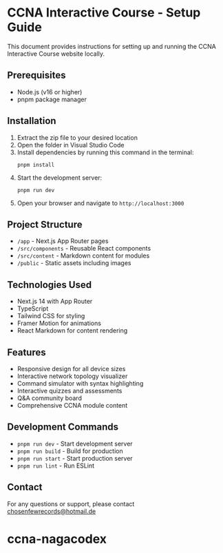 # CCNA Interactive Course - Setup Guide

This document provides instructions for setting up and running the CCNA Interactive Course website locally.

## Prerequisites

- Node.js (v16 or higher)
- pnpm package manager

## Installation

1. Extract the zip file to your desired location
2. Open the folder in Visual Studio Code
3. Install dependencies by running this command in the terminal:
   ```
   pnpm install
   ```
4. Start the development server:
   ```
   pnpm run dev
   ```
5. Open your browser and navigate to `http://localhost:3000`

## Project Structure

- `/app` - Next.js App Router pages
- `/src/components` - Reusable React components
- `/src/content` - Markdown content for modules
- `/public` - Static assets including images

## Technologies Used

- Next.js 14 with App Router
- TypeScript
- Tailwind CSS for styling
- Framer Motion for animations
- React Markdown for content rendering

## Features

- Responsive design for all device sizes
- Interactive network topology visualizer
- Command simulator with syntax highlighting
- Interactive quizzes and assessments
- Q&A community board
- Comprehensive CCNA module content

## Development Commands

- `pnpm run dev` - Start development server
- `pnpm run build` - Build for production
- `pnpm run start` - Start production server
- `pnpm run lint` - Run ESLint

## Contact

For any questions or support, please contact chosenfewrecords@hotmail.de
# ccna-nagacodex
